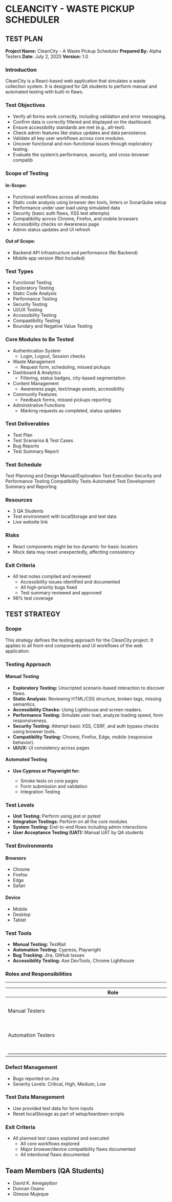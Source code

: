 # CLEANCITY - WASTE PICKUP SCHEDULER

## TEST PLAN

**Project Name:** CleanCity - A Waste Pickup Scheduler
**Prepared By:** Alpha Testers
**Date:** July 2, 2025
**Version:** 1.0

### Introduction

CleanCity is a React-based web application that simulates a waste collection system. It is designed for QA students to perform manual and automated testing with built-in flaws.

### Test Objectives

- Verify all forms work correctly, including validation and error messaging.
- Confirm data is correctly filtered and displayed on the dashboard.
- Ensure accessibility standards are met (e.g., alt-text).
- Check admin features like status updates and data persistence.
- Validate all key user workflows across core modules.
- Uncover functional and non-functional issues through exploratory testing.
- Evaluate the system’s performance, security, and cross-browser compatib

### Scope of Testing

#### In-Scope:

- Functional workflows across all modules
- Static code analysis using browser dev tools, linters or SonarQube setup
- Performance under user load using simulated data
- Security (basic auth flaws, XSS test attempts)
- Compatibility across Chrome, Firefox, and mobile browsers
- Accessibility checks on Awareness page
- Admin status updates and UI refresh

#### Out of Scope:

- Backend API Infrastructure and performance (No Backend)
- Mobile app version (Not Included)

### Test Types

- Functional Testing
- Exploratory Testing
- Static Code Analysis
- Performance Testing
- Security Testing
- UI/UX Testing
- Accessibility Testing
- Compaatibility Testing
- Boundary and Negative Value Testing

### Core Modules to Be Tested

- Authentication System
  - Login, Logout, Session checks
- Waste Management
  - Request form, scheduling, missed pickups
- Dashboard & Analytics
  - Filtering, status badges, city-based segmentation
- Content Management
  - Awareness page, text/image assets, accessibility
- Community Features
  - Feedback forms, missed pickups reporting
- Administrative Functions
  - Marking requests as completed, status updates

### Test Deliverables

- Test Plan
- Test Scenarios & Test Cases
- Bug Reports
- Test Summary Report

### Test Schedule

Test Planning and Design
Manual/Exploration Test Execution
Security and Performance Testing
Compatibility Tests
Automated Test Development
Summary and Reporting

### Resources

- 3 QA Students
- Test environment with localStorage and test data
- Live website link

### Risks

- React components might be too dynamic for basic locators
- Mock data may reset unexpectedly, affecting consistency

### Exit Criteria

- All test notes compiled and reviewed
  - Accessibility issues identified and documented
  - All high-priority bugs fixed
  - Test summary reviewed and approved
- 98% test coverage

## TEST STRATEGY

### Scope

This strategy defines the testing approach for the CleanCity project. It applies to all front-end components and UI workflows of the web application.

### Testing Approach

#### Manual Testing

- **Exploratory Testing:** Unscripted scenario-based interaction to discover flaws.
- **Static Analysis:** Reviewing HTML/CSS structure, broken tags, missing semantics.
- **Accessibility Checks:** Using Lighthouse and screen readers.
- **Performance Testing:** Simulate user load, analyze loading speed, form responsiveness.
- **Security Testing:** Attempt basic XSS, CSRF, and auth bypass checks using browser tools.
- **Compatibility Testing:** Chrome, Firefox, Edge, mobile (responsive behavior).
- **UI/UX:** UI consistency across pages

#### Automated Testing

- **Use Cypress or Playwright for:**

  - Smoke tests on core pages
  - Form submission and validation
  - Integration Testing

### Test Levels

- **Unit Testing:** Perform using jest or pytest
- **Integration Testings:** Perform on all the core modules
- **System Testing:** End-to-end flows including admin interactions
- **User Acceptance Testing (UAT):** Manual UAT by QA students

### Test Environments

#### Browsers

- Chrome
- Firefox
- Edge
- Safari

#### Device

- Mobile
- Desktop
- Tablet

### Test Tools

- **Manual Testing:** TestRail
- **Automation Testing:** Cypress, Playwright
- **Bug Tracking:** Jira, GitHub Issues
- **Accessibility Testing:** Axe DevTools, Chrome Lighthouse

### Roles and Responsibilities

--------------------------------------------------------------------------------------------
| Role                 |               Responsibility                                      |
|----------------------|-------------------------------------------------------------------|
| Manual Testers       | Execute manual test cases, report bugs                            |
| Automation Testers   | Write and run automated scripts                                   |
|                      |                                                                   |
|__________________________________________________________________________________________|

### Defect Management

- Bugs reported on Jira
- Severity Levels: Critical, High, Medium, Low

### Test Data Management

- Use provided test data for form inputs
- Reset localStorage as part of setup/teardown scripts

### Exit Criteria

- All planned test cases explored and executed
  - All core workflows explored
  - Major browser/device compatibility flaws documented
  - All intentional flaws documented

## Team Members (QA Students)

- David K. Amegayibor
- Duncan Osano
- Giresse Mujeque
